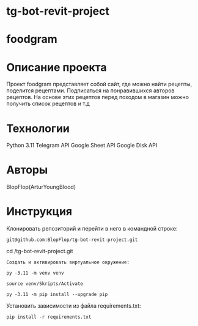 # tg-bot-revit-project

# foodgram
# Описание проекта
Проект foodgram представляет собой сайт, где можно найти рецепты, поделится рецептами.
Подписаться на понравившихся авторов рецептов. На основе этих рецептов перед походом
в магазин можно получить список рецептов и т.д

# Технологии
Python 3.11
Telegram API
Google Sheet API
Google Disk API

# Авторы
BlopFlop(ArturYoungBlood)

# Инструкция
Клонировать репозиторий и перейти в него в командной строке:

```
git@github.com:BlopFlop/tg-bot-revit-project.git
```
cd /tg-bot-revit-project.git
```
Cоздать и активировать виртуальное окружение:
```

```
py -3.11 -m venv venv
```

```
source venv/Skripts/Activate
```

```
py -3.11 -m pip install --upgrade pip
```

Установить зависимости из файла requirements.txt:

```
pip install -r requirements.txt
```

